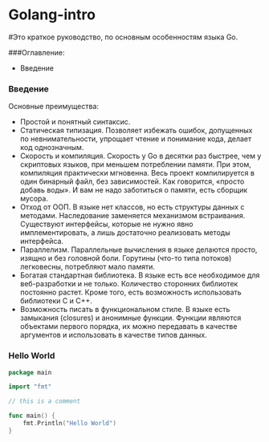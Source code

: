 # Golang-intro
#Это краткое руководство, по основным особенностям языка Go.

###Оглавление:
- Введение



### Введение

Основные преимущества:

- Простой и понятный синтаксис. 
- Статическая типизация. Позволяет избежать ошибок, допущенных по невнимательности, упрощает чтение и понимание кода, делает код однозначным.
- Скорость и компиляция. Скорость у Go в десятки раз быстрее, чем у скриптовых языков, при меньшем потреблении памяти. При этом, компиляция практически мгновенна. Весь проект компилируется в один бинарный файл, без зависимостей. Как говорится, «просто добавь воды». И вам не надо заботиться о памяти, есть сборщик мусора.
- Отход от ООП. В языке нет классов, но есть структуры данных с методами. Наследование заменяется механизмом встраивания. Существуют интерфейсы, которые не нужно явно имплементировать, а лишь достаточно реализовать методы интерфейса.
- Параллелизм. Параллельные вычисления в языке делаются просто, изящно и без головной боли. Горутины (что-то типа потоков) легковесны, потребляют мало памяти.
- Богатая стандартная библиотека. В языке есть все необходимое для веб-разработки и не только. Количество сторонних библиотек постоянно растет. Кроме того, есть возможность использовать библиотеки C и C++.
- Возможность писать в функциональном стиле. В языке есть замыкания (closures) и анонимные функции. Функции являются объектами первого порядка, их можно передавать в качестве аргументов и использовать в качестве типов данных.

### Hello World

```go
package main

import "fmt"

// this is a comment

func main() {
    fmt.Println("Hello World")
}
```
